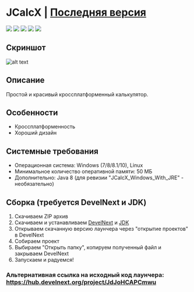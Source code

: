 # JCalcX | [Последняя версия](https://github.com/Zalexanninev15/JCalcX/releases/tag/1.0)

[![](https://img.shields.io/badge/OS-Windows-blue.svg)](https://github.com/Zalexanninev15/JCalcX)
[![](https://img.shields.io/badge/OS-Linux-orange.svg)](https://github.com/Zalexanninev15/JCalcX)
[![](https://img.shields.io/github/v/release/Zalexanninev15/JCalcX)](https://github.com/Zalexanninev15/JCalcX/releases/latest)
[![](https://img.shields.io/github/downloads/Zalexanninev15/JCalcX/total.svg)](https://github.com/Zalexanninev15/JCalcX/releases)
[![](https://img.shields.io/badge/license-GPLv3-green.svg)](LICENSE)

## Скриншот
![alt text](https://i.imgur.com/PGtiz3Q.jpg)
## Описание
Простой и красивый кроссплатформенный калькулятор.

## Особенности
* Кроссплатформенность
* Хороший дизайн

## Системные требования
* Операционная система: Windows (7/8/8.1/10), Linux
* Минимальное количество оперативной памяти: 50 МБ
* Дополнительно: Java 8 (для ревизии "JCalcX_Windows_With_JRE" - необязательно) 

## Сборка (требуется DevelNext и JDK)
1. Скачиваем ZIP архив
2. Скачиваем и устанавливаем [DevelNext](https://github.com/jphp-group/develnext/releases) и [JDK](https://www.oracle.com/technetwork/java/javase/downloads/2133151)
3. Открываем скачанную версию лаунчера через "открытие проектов" в DevelNext
4. Собираем проект 
5. Выбираем "Открыть папку", копируем полученный файл и закрываем DevelNext
6. Запускаем и радуемся!

### Альтернативная ссылка на исходный код лаунчера: https://hub.develnext.org/project/JdJoHCAPCmwu
